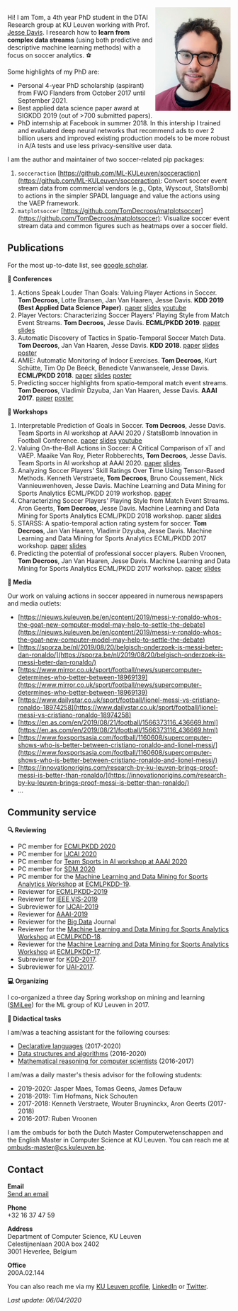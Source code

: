 <img align="right" width="170" src="https://github.com/TomDecroos/TomDecroos.github.io/raw/master/headshot_tom_small.jpg">

Hi! I am Tom, a 4th year PhD student in the DTAI Research group at KU Leuven working with Prof. [Jesse Davis](https://people.cs.kuleuven.be/~jesse.davis/). I research how to **learn from complex data streams** (using both predictive and descriptive machine learning methods) with a focus on soccer analytics. :soccer:

Some highlights of my PhD are:
- Personal 4-year PhD scholarship (aspirant) from FWO Flanders from October 2017 until September 2021.
- Best applied data science paper award at SIGKDD 2019 (out of >700 submitted papers).
- PhD internship at Facebook in summer 2018. In this intership I trained and evaluated deep neural networks that recommend ads to over 2 billion users and improved existing production models to be more robust in A/A tests and use less privacy-sensitive user data.

I am the author and maintainer of two soccer-related pip packages:
1. `socceraction` [https://github.com/ML-KULeuven/socceraction](https://github.com/ML-KULeuven/socceraction): Convert soccer event stream data from commercial vendors (e.g., Opta, Wyscout, StatsBomb) to actions in the simpler SPADL language and value the actions using the VAEP framework.
2. `matplotsoccer` [https://github.com/TomDecroos/matplotsoccer](https://github.com/TomDecroos/matplotsoccer): Visualize soccer event stream data and common figures such as heatmaps over a soccer field.

## Publications

For the most up-to-date list, see [google scholar](https://scholar.google.be/citations?user=qjT9xpQAAAAJ&hl=en).

**:blue_book: Conferences**
1. Actions Speak Louder Than Goals: Valuing Player Actions in Soccer. **Tom Decroos**, Lotte Bransen, Jan Van Haaren, Jesse Davis. **KDD 2019 (Best Applied Data Science  Paper)**. [paper](reports/kdd19_tomd.pdf) [slides](reports/kdd2019_tomd_slides.pdf)  [youtube](https://www.youtube.com/watch?v=S_WJwqfVNis])
2. Player Vectors: Characterizing Soccer Players' Playing Style from Match Event Streams. **Tom Decroos**, Jesse Davis. **ECML/PKDD 2019**. [paper](reports/ecml19_tomd.pdf) [slides](reports/playing-style-wide-v2.pdf) 
3. Automatic Discovery of Tactics in Spatio-Temporal Soccer Match Data.
**Tom Decroos**, Jan Van Haaren, Jesse Davis. **KDD 2018**. [paper](https://lirias.kuleuven.be/retrieve/510838) [slides](reports/tactics-wide-v2.pdf) [poster](reports/tactics-poster.pdf)
4. AMIE: Automatic Monitoring of Indoor Exercises. **Tom Decroos**, Kurt Schütte, Tim Op De Beéck, Benedicte Vanwanseele, Jesse Davis. **ECML/PKDD 2018**. [paper](https://lirias.kuleuven.be/retrieve/514399) [slides](reports/amie-v3.pptx) [poster](reports/amie-poster.pdf)
5. Predicting soccer highlights from spatio-temporal match event streams. **Tom Decroos**, Vladimir Dzyuba, Jan Van Haaren, Jesse Davis. **AAAI 2017**. [paper](https://lirias.kuleuven.be/retrieve/415729) [poster](reports/AAAI17poster.pdf)

**:orange_book: Workshops**
1. Interpretable Prediction of Goals in Soccer. **Tom Decroos**, Jesse Davis. Team Sports in AI workshop at AAAI 2020 / StatsBomb Innovation in Football Conference. [paper](reports/interpret_vaep.pdf) [slides](reports/tom-decroos-interpretable-model.pdf) [youtube](https://www.youtube.com/watch?v=i7Ra4Qv4_m4)
2. Valuing On-the-Ball Actions in Soccer: A Critical Comparison of xT and VAEP. Maaike Van Roy, Pieter Robberechts, **Tom Decroos**, Jesse Davis. Team Sports in AI workshop at AAAI 2020. [paper](reports/xt_vs_vaep) [slides](xt_vs_vaep_slides).
3. Analyzing Soccer Players’ Skill Ratings Over Time Using Tensor-Based Methods. Kenneth Verstraete, **Tom Decroos**, Bruno Coussement, Nick Vannieuwenhoven, Jesse Davis. Machine Learning and Data Mining for Sports Analytics ECML/PKDD 2019 workshop. [paper](reports/mlsa19-verstraete.pdf) 
4. Characterizing Soccer Players' Playing Style from Match Event Streams. Aron Geerts, **Tom Decroos**, Jesse Davis. Machine Learning and Data Mining for Sports Analytics ECML/PKDD 2018 workshop. [paper](https://lirias.kuleuven.be/retrieve/517045) [slides](reports/player-vectors-v2.pptx)
5. STARSS: A spatio-temporal action rating system for soccer. **Tom Decroos**, Jan Van Haaren, Vladimir Dzyuba, Jesse Davis. Machine Learning and Data Mining for Sports Analytics ECML/PKDD 2017 workshop. [paper](https://lirias.kuleuven.be/retrieve/465691) [slides](reports/STARSS.pdf)
6. Predicting the potential of professional soccer players. Ruben Vroonen, **Tom Decroos**, Jan Van Haaren, Jesse Davis. Machine Learning and Data Mining for Sports Analytics ECML/PKDD 2017 workshop. [paper](https://lirias.kuleuven.be/retrieve/465703) [slides](reports/APROPOS.pdf)

**:newspaper: Media**

Our work on valuing actions in soccer appeared in numerous newspapers and media outlets:
- [https://nieuws.kuleuven.be/en/content/2019/messi-v-ronaldo-whos-the-goat-new-computer-model-may-help-to-settle-the-debate](https://nieuws.kuleuven.be/en/content/2019/messi-v-ronaldo-whos-the-goat-new-computer-model-may-help-to-settle-the-debate)
- [https://sporza.be/nl/2019/08/20/belgisch-onderzoek-is-messi-beter-dan-ronaldo/](https://sporza.be/nl/2019/08/20/belgisch-onderzoek-is-messi-beter-dan-ronaldo/)
- [https://www.mirror.co.uk/sport/football/news/supercomputer-determines-who-better-between-18969139](https://www.mirror.co.uk/sport/football/news/supercomputer-determines-who-better-between-18969139)
- [https://www.dailystar.co.uk/sport/football/lionel-messi-vs-cristiano-ronaldo-18974258](https://www.dailystar.co.uk/sport/football/lionel-messi-vs-cristiano-ronaldo-18974258)
- [https://en.as.com/en/2019/08/21/football/1566373116_436669.html](https://en.as.com/en/2019/08/21/football/1566373116_436669.html)
- [https://www.foxsportsasia.com/football/1160608/supercomputer-shows-who-is-better-between-cristiano-ronaldo-and-lionel-messi/](https://www.foxsportsasia.com/football/1160608/supercomputer-shows-who-is-better-between-cristiano-ronaldo-and-lionel-messi/)
- [https://innovationorigins.com/research-by-ku-leuven-brings-proof-messi-is-better-than-ronaldo/](https://innovationorigins.com/research-by-ku-leuven-brings-proof-messi-is-better-than-ronaldo/)
- ...

## Community service

**:mag: Reviewing**
- PC member for [ECMLPKDD 2020](https://ecmlpkdd2020.net/)
- PC member for [IJCAI 2020](https://ijcai20.org/)
- PC member for [Team Sports in AI workshop at AAAI 2020](https://ai-teamsports.weebly.com/)
- PC member for [SDM 2020](https://www.siam.org/conferences/cm/conference/sdm20)
- PC member for the [Machine Learning and Data Mining for Sports Analytics Workshop](https://dtai.cs.kuleuven.be/events/MLSA19) at [ECMLPKDD-19](http://ecmlpkdd2019.org/).
- Reviewer for [ECMLPKDD-2019](http://www.ecmlpkdd2019.org/) 
- Reviewer for [IEEE VIS-2019](http://ieeevis.org/year/2019/welcome)
- Subreviewer for [IJCAI-2019](https://ijcai19.org/)
- Reviewer for [AAAI-2019](https://aaai.org/Conferences/AAAI-19/)
- Reviewer for the [Big Data](https://home.liebertpub.com/publications/big-data/611/overview) Journal
- Reviewer for the [Machine Learning and Data Mining for Sports Analytics Workshop](https://dtai.cs.kuleuven.be/events/MLSA18) at [ECMLPKDD-18](http://ecmlpkdd2018.org/).
- Reviewer for the [Machine Learning and Data Mining for Sports Analytics Workshop](https://dtai.cs.kuleuven.be/events/MLSA17) at [ECMLPKDD-17](http://ecmlpkdd2019.org/).
- Subreviewer for [KDD-2017](http://www.kdd.org/kdd2017/).
- Subreviewer for [UAI-2017](http://auai.org/uai2017/index.php).

**:computer: Organizing**

I co-organized a three day Spring workshop on mining and learning ([SMiLee](https://dtai.cs.kuleuven.be/smilee/)) for the ML group of KU Leuven in 2017.

**:school: Didactical tasks**

I am/was a teaching assistant for the following courses:
- [Declarative languages](https://onderwijsaanbod.kuleuven.be/2019/syllabi/e/H0N03AE.htm#activetab=doelstellingen_idp12290864) (2017-2020)
- [Data structures and algorithms](https://onderwijsaanbod.kuleuven.be/2019/syllabi/n/G0P81AN.htm#activetab=doelstellingen_idp745648) (2016-2020)
- [Mathematical reasoning for computer scientists](https://onderwijsaanbod.kuleuven.be/syllabi/n/G0U41AN.htm#activetab=doelstellingen_idm11217472) (2016-2017)
    
I am/was a daily master's thesis advisor for the following students:
- 2019-2020: Jasper Maes, Tomas Geens, James Defauw 
- 2018-2019: Tim Hofmans, Nick Schouten
- 2017-2018: Kenneth Verstraete, Wouter Bruyninckx, Aron Geerts (2017-2018)
- 2016-2017: Ruben Vroonen

I am the ombuds for both the Dutch Master Computerwetenschappen and the English Master in Computer Science at KU Leuven. You can reach me at ombuds-master@cs.kuleuven.be.

## Contact
**Email**  
[Send an email](https://people.cs.kuleuven.be/cgi-bin/e-post.pl?epost=Tom.Decroos)  

**Phone**  
+32 16 37 47 59  

**Address**  
Department of Computer Science, KU Leuven  
Celestijnenlaan 200A box 2402  
3001 Heverlee, Belgium  

**Office**  
200A.02.144

You can also reach me via my [KU Leuven profile](https://www.kuleuven.be/wieiswie/en/person/00085417), [LinkedIn](https://www.linkedin.com/in/tom-decroos-97488980/) or [Twitter](https://twitter.com/TomDecroos).

_Last update: 06/04/2020_
